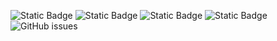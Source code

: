![Static Badge](https://img.shields.io/badge/blacklists-60-000000) ![Static Badge](https://img.shields.io/badge/blacklisted-2793569-cc0000) ![Static Badge](https://img.shields.io/badge/whitelisted-2245-00CC00) ![Static Badge](https://img.shields.io/badge/streaming_blacklist-28107-000000) ![GitHub issues](https://img.shields.io/github/issues/fabriziosalmi/blacklists)

